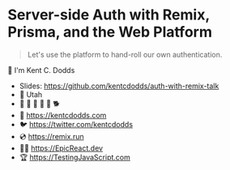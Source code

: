 # Server-side Auth with Remix, Prisma, and the Web Platform

> Let's use the platform to hand-roll our own authentication.

👋 I'm Kent C. Dodds

- Slides: https://github.com/kentcdodds/auth-with-remix-talk
- 🏡 Utah
- 👩 👧 👦 👦 👦 🐕
- 🏢 https://kentcdodds.com
- 🐦 https://twitter.com/kentcdodds
- 💿 https://remix.run
- 👨‍🚀 https://EpicReact.dev
- 🏆 https://TestingJavaScript.com
